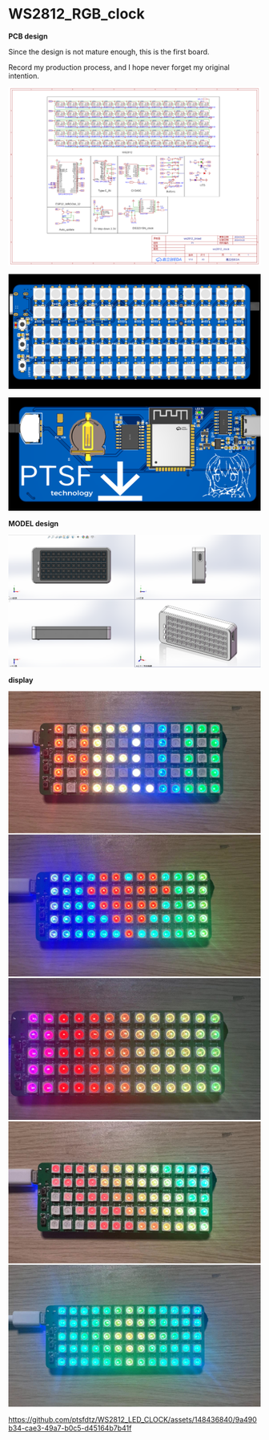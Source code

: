 # WS2812_RGB_clock

**PCB design**

Since the design is not mature enough, this is the first board.

Record my production process, and I hope never forget my original intention.

![SCH_ws2812_broad](./image/README/SCH_ws2812_broad_1-P1_2024-04-25.png)

![PCB_face](./image/README/face.png)

![PCB_back](./image/README/back.png)

**MODEL design**

![model](./image/README/model.png)

**display**

![alt text](image/README/001.jpg)
![alt text](image/README/002.jpg)
![alt text](image/README/003.jpg)
![alt text](image/README/004.jpg)
![alt text](image/README/005.jpg)


https://github.com/ptsfdtz/WS2812_LED_CLOCK/assets/148436840/9a490b34-cae3-49a7-b0c5-d45164b7b41f

